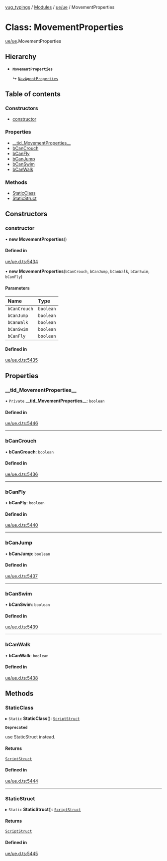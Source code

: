 [yug_typings](../README.md) / [Modules](../modules.md) / [ue/ue](../modules/ue_ue.md) / MovementProperties

# Class: MovementProperties

[ue/ue](../modules/ue_ue.md).MovementProperties

## Hierarchy

- **`MovementProperties`**

  ↳ [`NavAgentProperties`](ue_ue.NavAgentProperties.md)

## Table of contents

### Constructors

- [constructor](ue_ue.MovementProperties.md#constructor)

### Properties

- [\_\_tid\_MovementProperties\_\_](ue_ue.MovementProperties.md#__tid_movementproperties__)
- [bCanCrouch](ue_ue.MovementProperties.md#bcancrouch)
- [bCanFly](ue_ue.MovementProperties.md#bcanfly)
- [bCanJump](ue_ue.MovementProperties.md#bcanjump)
- [bCanSwim](ue_ue.MovementProperties.md#bcanswim)
- [bCanWalk](ue_ue.MovementProperties.md#bcanwalk)

### Methods

- [StaticClass](ue_ue.MovementProperties.md#staticclass)
- [StaticStruct](ue_ue.MovementProperties.md#staticstruct)

## Constructors

### constructor

• **new MovementProperties**()

#### Defined in

[ue/ue.d.ts:5434](https://github.com/YugMetaverse/yug_typings/blob/25cad34/ue/ue.d.ts#L5434)

• **new MovementProperties**(`bCanCrouch`, `bCanJump`, `bCanWalk`, `bCanSwim`, `bCanFly`)

#### Parameters

| Name | Type |
| :------ | :------ |
| `bCanCrouch` | `boolean` |
| `bCanJump` | `boolean` |
| `bCanWalk` | `boolean` |
| `bCanSwim` | `boolean` |
| `bCanFly` | `boolean` |

#### Defined in

[ue/ue.d.ts:5435](https://github.com/YugMetaverse/yug_typings/blob/25cad34/ue/ue.d.ts#L5435)

## Properties

### \_\_tid\_MovementProperties\_\_

• `Private` **\_\_tid\_MovementProperties\_\_**: `boolean`

#### Defined in

[ue/ue.d.ts:5446](https://github.com/YugMetaverse/yug_typings/blob/25cad34/ue/ue.d.ts#L5446)

___

### bCanCrouch

• **bCanCrouch**: `boolean`

#### Defined in

[ue/ue.d.ts:5436](https://github.com/YugMetaverse/yug_typings/blob/25cad34/ue/ue.d.ts#L5436)

___

### bCanFly

• **bCanFly**: `boolean`

#### Defined in

[ue/ue.d.ts:5440](https://github.com/YugMetaverse/yug_typings/blob/25cad34/ue/ue.d.ts#L5440)

___

### bCanJump

• **bCanJump**: `boolean`

#### Defined in

[ue/ue.d.ts:5437](https://github.com/YugMetaverse/yug_typings/blob/25cad34/ue/ue.d.ts#L5437)

___

### bCanSwim

• **bCanSwim**: `boolean`

#### Defined in

[ue/ue.d.ts:5439](https://github.com/YugMetaverse/yug_typings/blob/25cad34/ue/ue.d.ts#L5439)

___

### bCanWalk

• **bCanWalk**: `boolean`

#### Defined in

[ue/ue.d.ts:5438](https://github.com/YugMetaverse/yug_typings/blob/25cad34/ue/ue.d.ts#L5438)

## Methods

### StaticClass

▸ `Static` **StaticClass**(): [`ScriptStruct`](ue_ue.ScriptStruct.md)

**`Deprecated`**

use StaticStruct instead.

#### Returns

[`ScriptStruct`](ue_ue.ScriptStruct.md)

#### Defined in

[ue/ue.d.ts:5444](https://github.com/YugMetaverse/yug_typings/blob/25cad34/ue/ue.d.ts#L5444)

___

### StaticStruct

▸ `Static` **StaticStruct**(): [`ScriptStruct`](ue_ue.ScriptStruct.md)

#### Returns

[`ScriptStruct`](ue_ue.ScriptStruct.md)

#### Defined in

[ue/ue.d.ts:5445](https://github.com/YugMetaverse/yug_typings/blob/25cad34/ue/ue.d.ts#L5445)

